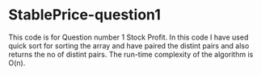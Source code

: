 # StablePrice-question1

This code is for Question number 1 Stock Profit.
In this code I have used quick sort for sorting the array and have paired the distint pairs and also returns the no of distint pairs.
The run-time complexity of the algorithm is O(n).


